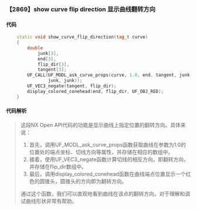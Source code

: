 ### 【2869】show curve flip direction 显示曲线翻转方向

#### 代码

```cpp
    static void show_curve_flip_direction(tag_t curve)  
    {  
        double  
            junk[3],  
            end[3],  
            flip_dir[3],  
            tangent[3];  
        UF_CALL(UF_MODL_ask_curve_props(curve, 1.0, end, tangent, junk, junk,  
                junk, junk));  
        UF_VEC3_negate(tangent, flip_dir);  
        display_colored_conehead(end, flip_dir, UF_OBJ_RED);  
    }

```

#### 代码解析

> 这段NX Open API代码的功能是显示曲线上指定位置的翻转方向。具体来说：
>
> 1. 首先，调用UF_MODL_ask_curve_props函数获取曲线在参数为1.0的位置处的端点坐标、切线方向等属性，并存储在相应的数组中。
> 2. 接着，使用UF_VEC3_negate函数计算切线的相反方向，即翻转方向，并存储在flip_dir数组中。
> 3. 最后，调用display_colored_conehead函数在曲线端点位置显示一个红色的圆锥头，圆锥头的方向即为翻转方向。
>
> 通过这个函数，我们可以直观地看到曲线在该点的翻转方向，对于理解和调试曲线形状非常有帮助。
>
